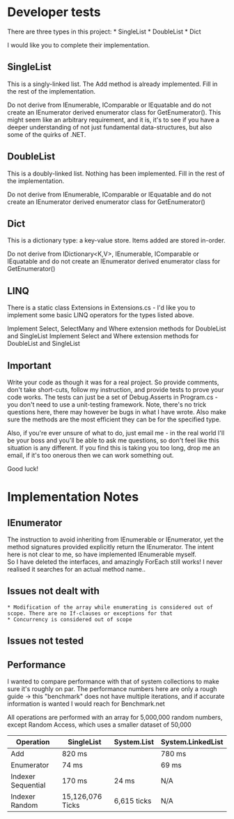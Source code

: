 ﻿# Developer tests


There are three types in this project:
	* SingleList
	* DoubleList
	* Dict

I would like you to complete their implementation.

## SingleList

This is a singly-linked list.  The Add method is already implemented.  Fill in 
the rest of the implementation.

Do not derive from IEnumerable<T>, IComparable<T> or IEquatable<T> and do not 
create an IEnumerator<T> derived enumerator class for GetEnumerator().  This
might seem like an arbitrary requirement, and it is, it's to see if you have 
a deeper understanding of not just fundamental data-structures, but also some
of the quirks of .NET.

## DoubleList

This is a doubly-linked list.  Nothing has been implemented.  Fill in 
the rest of the implementation.

Do not derive from IEnumerable<T>, IComparable<T> or IEquatable<T> and do not 
create an IEnumerator<T> derived enumerator class for GetEnumerator()


## Dict

This is a dictionary type: a key-value store.  Items added are stored in-order.

Do not derive from IDictionary<K,V>, IEnumerable<T>, IComparable<T> or IEquatable<T> 
and do not create an IEnumerator<T> derived enumerator class for GetEnumerator()


## LINQ

There is a static class Extensions in Extensions.cs - I'd like you to implement some 
basic LINQ operators for the types listed above.

Implement Select, SelectMany and Where extension methods for DoubleList and SingleList
Implement Select and Where extension methods for DoubleList and SingleList

## Important

Write your code as though it was for a real project.  So provide comments, don't take 
short-cuts, follow my instruction, and provide tests to prove your code works.  The 
tests can just be a set of Debug.Asserts in Program.cs - you don't need to use a 
unit-testing framework.  Note, there's no trick questions here, there may however be
bugs in what I have wrote.  Also make sure the methods are the most efficient they can
be for the specified type.

Also, if you're ever unsure of what to do, just email me - in the real world I'll be 
your boss and you'll be able to ask me questions, so don't feel like this situation 
is any different.  If you find this is taking you too long, drop me an email, if it's 
too onerous then we can work something out.

Good luck!


# Implementation Notes

## IEnumerator 
The instruction to avoid inheriting from IEnumerable<T> or IEnumerator, 
yet the method signatures provided explicitly return the IEnumerator. The intent here is not clear to me, 
so have implemented IEnumerable myself.  
So I have deleted the interfaces, and amazingly ForEach still works! I never realised it searches for an actual method name.. 

## Issues not dealt with 
	* Modification of the array while enumerating is considered out of scope. There are no If-clauses or exceptions for that 
	* Concurrency is considered out of scope 

## Issues not tested


##  Performance 
I wanted to compare performance with that of system collections to make sure it's roughly on par. 
The performance numbers here are only a rough guide -> this "benchmark" does not have multiple iterations, and if accurate information is wanted I would reach for Benchmark.net

All operations are performed with an array for 5,000,000 random numbers, except Random Access, which uses a smaller dataset of 50,000

|Operation           | SingleList         | System.List  | System.LinkedList  | 
|--------------------|--------------------|--------------|--------------------|
| Add		         |    820 ms          |              |   780 ms          |   
| Enumerator         |   74 ms			  |              |    69 ms           |
| Indexer Sequential |   170 ms           |     24 ms    |     N/A            |
| Indexer Random	 |  15,126,076 Ticks  |  6,615 ticks |     N/A            |

